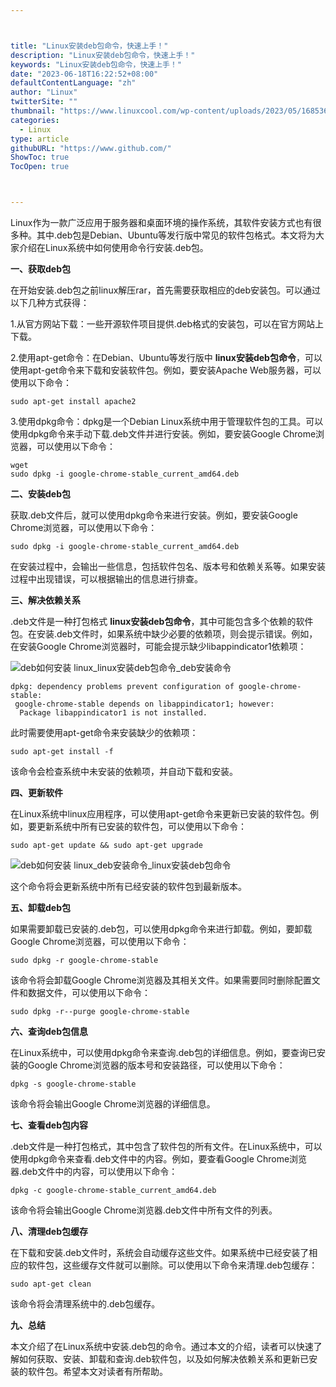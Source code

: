 ```yaml
---



title: "Linux安装deb包命令，快速上手！"
description: "Linux安装deb包命令，快速上手！"
keywords: "Linux安装deb包命令，快速上手！"
date: "2023-06-18T16:22:52+08:00"
defaultContentLanguage: "zh"
author: "Linux"
twitterSite: ""
thumbnail: "https://www.linuxcool.com/wp-content/uploads/2023/05/1685362240123_1.jpg"
categories:
  - Linux
type: article
githubURL: "https://www.github.com/"
ShowToc: true
TocOpen: true



---
```


Linux作为一款广泛应用于服务器和桌面环境的操作系统，其软件安装方式也有很多种。其中.deb包是Debian、Ubuntu等发行版中常见的软件包格式。本文将为大家介绍在Linux系统中如何使用命令行安装.deb包。

**一、获取deb包**

在开始安装.deb包之前linux解压rar，首先需要获取相应的deb安装包。可以通过以下几种方式获得：

1.从官方网站下载：一些开源软件项目提供.deb格式的安装包，可以在官方网站上下载。

2.使用apt-get命令：在Debian、Ubuntu等发行版中 **linux安装deb包命令**，可以使用apt-get命令来下载和安装软件包。例如，要安装Apache Web服务器，可以使用以下命令：

```
sudo apt-get install apache2
```

3.使用dpkg命令：dpkg是一个Debian Linux系统中用于管理软件包的工具。可以使用dpkg命令来手动下载.deb文件并进行安装。例如，要安装Google Chrome浏览器，可以使用以下命令：

```
wget
sudo dpkg -i google-chrome-stable_current_amd64.deb
```

**二、安装deb包**

获取.deb文件后，就可以使用dpkg命令来进行安装。例如，要安装Google Chrome浏览器，可以使用以下命令：

```
sudo dpkg -i google-chrome-stable_current_amd64.deb
```

在安装过程中，会输出一些信息，包括软件包名、版本号和依赖关系等。如果安装过程中出现错误，可以根据输出的信息进行排查。

**三、解决依赖关系**

.deb文件是一种打包格式 **linux安装deb包命令**，其中可能包含多个依赖的软件包。在安装.deb文件时，如果系统中缺少必要的依赖项，则会提示错误。例如，在安装Google Chrome浏览器时，可能会提示缺少libappindicator1依赖项：

![deb如何安装 linux_linux安装deb包命令_deb安装命令](https://www.linuxcool.com/wp-content/uploads/2023/05/1685362240123_1.jpg)

```
dpkg: dependency problems prevent configuration of google-chrome-stable:
 google-chrome-stable depends on libappindicator1; however:
  Package libappindicator1 is not installed.
```

此时需要使用apt-get命令来安装缺少的依赖项：

```
sudo apt-get install -f
```

该命令会检查系统中未安装的依赖项，并自动下载和安装。

**四、更新软件**

在Linux系统中linux应用程序，可以使用apt-get命令来更新已安装的软件包。例如，要更新系统中所有已安装的软件包，可以使用以下命令：

```
sudo apt-get update && sudo apt-get upgrade
```

![deb如何安装 linux_deb安装命令_linux安装deb包命令](https://www.linuxcool.com/wp-content/uploads/2023/05/1685362240123_2.jpg)

这个命令将会更新系统中所有已经安装的软件包到最新版本。

**五、卸载deb包**

如果需要卸载已安装的.deb包，可以使用dpkg命令来进行卸载。例如，要卸载Google Chrome浏览器，可以使用以下命令：

```
sudo dpkg -r google-chrome-stable
```

该命令将会卸载Google Chrome浏览器及其相关文件。如果需要同时删除配置文件和数据文件，可以使用以下命令：

```
sudo dpkg -r--purge google-chrome-stable
```

**六、查询deb包信息**

在Linux系统中，可以使用dpkg命令来查询.deb包的详细信息。例如，要查询已安装的Google Chrome浏览器的版本号和安装路径，可以使用以下命令：

```
dpkg -s google-chrome-stable
```

该命令将会输出Google Chrome浏览器的详细信息。

**七、查看deb包内容**

.deb文件是一种打包格式，其中包含了软件包的所有文件。在Linux系统中，可以使用dpkg命令来查看.deb文件中的内容。例如，要查看Google Chrome浏览器.deb文件中的内容，可以使用以下命令：

```
dpkg -c google-chrome-stable_current_amd64.deb
```

该命令将会输出Google Chrome浏览器.deb文件中所有文件的列表。

**八、清理deb包缓存**

在下载和安装.deb文件时，系统会自动缓存这些文件。如果系统中已经安装了相应的软件包，这些缓存文件就可以删除。可以使用以下命令来清理.deb包缓存：

```
sudo apt-get clean
```

该命令将会清理系统中的.deb包缓存。

**九、总结**

本文介绍了在Linux系统中安装.deb包的命令。通过本文的介绍，读者可以快速了解如何获取、安装、卸载和查询.deb软件包，以及如何解决依赖关系和更新已安装的软件包。希望本文对读者有所帮助。